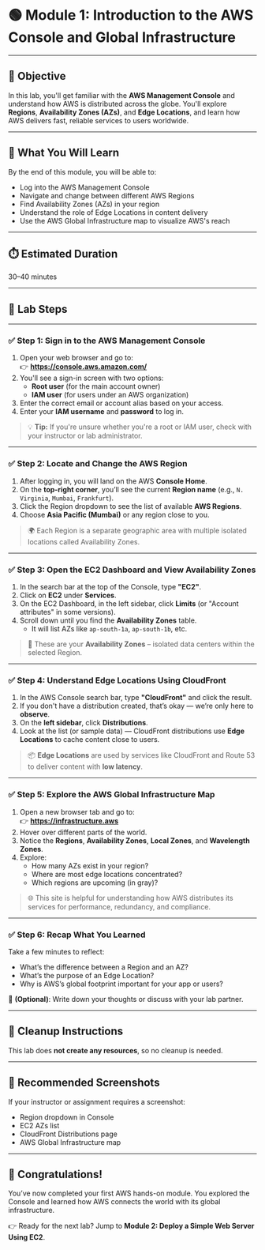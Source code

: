 # 🟢 Module 1: Introduction to the AWS Console and Global Infrastructure

---

## 🎯 Objective

In this lab, you'll get familiar with the **AWS Management Console** and understand how AWS is distributed across the globe. You'll explore **Regions**, **Availability Zones (AZs)**, and **Edge Locations**, and learn how AWS delivers fast, reliable services to users worldwide.

---

## 🧠 What You Will Learn

By the end of this module, you will be able to:
- Log into the AWS Management Console
- Navigate and change between different AWS Regions
- Find Availability Zones (AZs) in your region
- Understand the role of Edge Locations in content delivery
- Use the AWS Global Infrastructure map to visualize AWS's reach

---

## ⏱️ Estimated Duration

30–40 minutes

---

## 🧪 Lab Steps

---

### ✅ Step 1: Sign in to the AWS Management Console

1. Open your web browser and go to:  
   👉 **https://console.aws.amazon.com/**
2. You'll see a sign-in screen with two options:
   - **Root user** (for the main account owner)
   - **IAM user** (for users under an AWS organization)
3. Enter the correct email or account alias based on your access.
4. Enter your **IAM username** and **password** to log in.

> 💡 **Tip:** If you're unsure whether you're a root or IAM user, check with your instructor or lab administrator.

---

### ✅ Step 2: Locate and Change the AWS Region

1. After logging in, you will land on the AWS **Console Home**.
2. On the **top-right corner**, you’ll see the current **Region name** (e.g., `N. Virginia`, `Mumbai`, `Frankfurt`).
3. Click the Region dropdown to see the list of available **AWS Regions**.
4. Choose **Asia Pacific (Mumbai)** or any region close to you.

> 🌍 Each Region is a separate geographic area with multiple isolated locations called Availability Zones.

---

### ✅ Step 3: Open the EC2 Dashboard and View Availability Zones

1. In the search bar at the top of the Console, type **"EC2"**.
2. Click on **EC2** under **Services**.
3. On the EC2 Dashboard, in the left sidebar, click **Limits** (or "Account attributes" in some versions).
4. Scroll down until you find the **Availability Zones** table.  
   - It will list AZs like `ap-south-1a`, `ap-south-1b`, etc.

> 🧠 These are your **Availability Zones** – isolated data centers within the selected Region.

---

### ✅ Step 4: Understand Edge Locations Using CloudFront

1. In the AWS Console search bar, type **"CloudFront"** and click the result.
2. If you don't have a distribution created, that’s okay — we’re only here to **observe**.
3. On the **left sidebar**, click **Distributions**.
4. Look at the list (or sample data) — CloudFront distributions use **Edge Locations** to cache content close to users.

> 📦 **Edge Locations** are used by services like CloudFront and Route 53 to deliver content with **low latency**.

---

### ✅ Step 5: Explore the AWS Global Infrastructure Map

1. Open a new browser tab and go to:  
   👉 **https://infrastructure.aws**
2. Hover over different parts of the world.
3. Notice the **Regions**, **Availability Zones**, **Local Zones**, and **Wavelength Zones**.
4. Explore:
   - How many AZs exist in your region?
   - Where are most edge locations concentrated?
   - Which regions are upcoming (in gray)?

> 🌐 This site is helpful for understanding how AWS distributes its services for performance, redundancy, and compliance.

---

### ✅ Step 6: Recap What You Learned

Take a few minutes to reflect:
- What’s the difference between a Region and an AZ?
- What’s the purpose of an Edge Location?
- Why is AWS’s global footprint important for your app or users?

📝 **(Optional)**: Write down your thoughts or discuss with your lab partner.

---

## 🧼 Cleanup Instructions

This lab does **not create any resources**, so no cleanup is needed.

---

## 📸 Recommended Screenshots

If your instructor or assignment requires a screenshot:
- Region dropdown in Console
- EC2 AZs list
- CloudFront Distributions page
- AWS Global Infrastructure map

---

## 🎉 Congratulations!

You’ve now completed your first AWS hands-on module. You explored the Console and learned how AWS connects the world with its global infrastructure.

👉 Ready for the next lab? Jump to **Module 2: Deploy a Simple Web Server Using EC2**.
